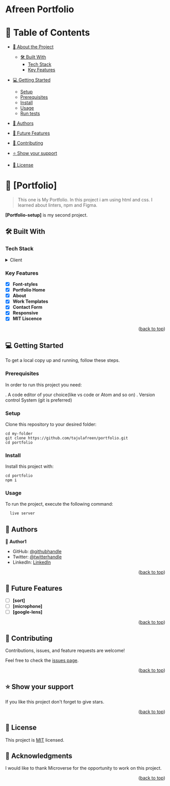 <h1>Afreen Portfolio</h1>
<a name="readme-top"></a>

# 📗 Table of Contents

- [📖 About the Project](#about-project)
  - [🛠 Built With](#built-with)
    - [Tech Stack](#tech-stack)
    - [Key Features](#key-features)

- [💻 Getting Started](#getting-started)
  - [Setup](#setup)
  - [Prerequisites](#prerequisites)
  - [Install](#install)
  - [Usage](#usage)
  - [Run tests](#run-tests)

- [👥 Authors](#authors)
- [🔭 Future Features](#future-features)
- [🤝 Contributing](#contributing)
- [⭐️ Show your support](#support)
- [📝 License](#license)



# 📖 [Portfolio] <a name="portfolio-setup"></a>

> This one is My Portfolio. In this project i am using html and css. I learned about linters, npm and Figma.

**[Portfolio-setup]** is my second project.

## 🛠 Built With <a name="HTML & CSS"></a>

### Tech Stack <a name="tech-stack"></a>



<details>
  <summary>Client</summary>
  <ul>
    <li><a href="https://html5.org/">HTML</a></li>
    <li><a href="https://css.org/">CSS</a></li>
  </ul>
</details>





### Key Features <a name="key-features"></a>


- [x] **Font-styles**
- [x] **Portfolio Home**
- [x] **About**
- [x] **Work Templates**
- [x] **Contact Form**
- [x] **Responsive**
- [x] **MIT Liscence**

<p align="right">(<a href="#readme-top">back to top</a>)</p>


## 💻 Getting Started <a name="getting-started"></a>


To get a local copy up and running, follow these steps.

### Prerequisites

In order to run this project you need:

. A code editor of your choice(like vs code or Atom and so on)
. Version control System (git is preferred)

### Setup

Clone this repository to your desired folder:
```
cd my-folder
git clone https://github.com/tajulafreen/portfolio.git
cd portfolio
```

### Install

Install this project with:
```
cd portfolio
npm i
```
### Usage

To run the project, execute the following command:


```sh
  live server
```


## 👥 Authors <a name="tajulafreen"></a>

👤 **Author1**

- GitHub: [@githubhandle](https://github.com/tajulafreen)
- Twitter: [@twitterhandle](https://twitter.com/tajulafreen)
- LinkedIn: [LinkedIn](https://www.linkedin.com/in/tajul-afreen-shaik-843951251/)


<p align="right">(<a href="#readme-top">back to top</a>)</p>



## 🔭 Future Features <a name="future-features"></a>



- [ ] **[sort]**
- [ ] **[microphone]**
- [ ] **[google-lens]**

<p align="right">(<a href="#readme-top">back to top</a>)</p>



## 🤝 Contributing <a name="contributing"></a>

Contributions, issues, and feature requests are welcome!

Feel free to check the [issues page](../../issues/).

<p align="right">(<a href="#readme-top">back to top</a>)</p>



## ⭐️ Show your support <a name="support"></a>

If you like this project don't forget to give stars.

<p align="right">(<a href="#readme-top">back to top</a>)</p>


## 📝 License <a name="license"></a>

This project is [MIT](./LICENSE) licensed.

## 🙏 Acknowledgments <a name="acknowledgements"></a>

I would like to thank Microverse for the opportunity to work on this project.

<p align="right">(<a href="#readme-top">back to top</a>)</p>